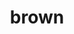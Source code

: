 ---
title: "brown"
style:
    primaryColor: "RGB(230, 230, 231)"
    secondaryColor: "RGB(140, 117, 105)"
    specialColor: "RGB(147, 146, 147)"
    backgroundColor: "RGB(88, 74, 68)"
    headingsFont: "sans-serif"
    mainFont: "serif"
    specialFont: "monospace"
---